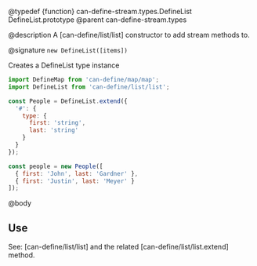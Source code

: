 @typedef {function} can-define-stream.types.DefineList DefineList.prototype
@parent can-define-stream.types

@description A [can-define/list/list] constructor to add stream methods to.

@signature `new DefineList([items])`

Creates a DefineList type instance

```javascript
import DefineMap from 'can-define/map/map';
import DefineList from 'can-define/list/list';

const People = DefineList.extend({
  '#': {
    type: {
      first: 'string',
      last: 'string'
    }
  }
});

const people = new People([
  { first: 'John', last: 'Gardner' },
  { first: 'Justin', last: 'Meyer' }
]);
```

@body

## Use

See: [can-define/list/list] and the related [can-define/list/list.extend] method.

